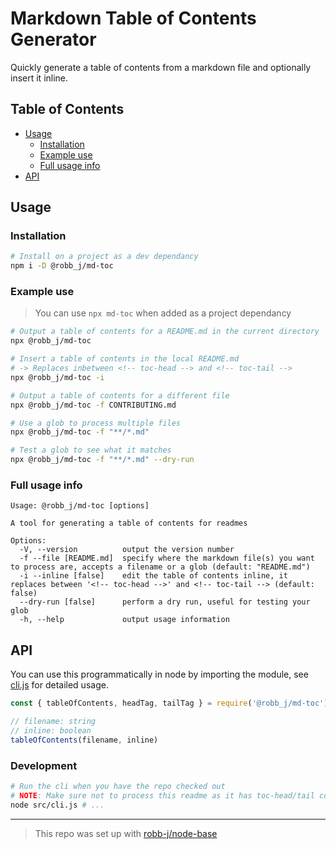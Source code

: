 # Markdown Table of Contents Generator

Quickly generate a table of contents from a markdown file and optionally insert it inline.

## Table of Contents

- [Usage](#usage)
  - [Installation](#installation)
  - [Example use](#example-use)
  - [Full usage info](#full-usage-info)
- [API](#api)

## Usage

### Installation

```bash
# Install on a project as a dev dependancy
npm i -D @robb_j/md-toc
```

### Example use

> You can use `npx md-toc` when added as a project dependancy

```bash
# Output a table of contents for a README.md in the current directory
npx @robb_j/md-toc

# Insert a table of contents in the local README.md
# -> Replaces inbetween <!-- toc-head --> and <!-- toc-tail -->
npx @robb_j/md-toc -i

# Output a table of contents for a different file
npx @robb_j/md-toc -f CONTRIBUTING.md

# Use a glob to process multiple files
npx @robb_j/md-toc -f "**/*.md"

# Test a glob to see what it matches
npx @robb_j/md-toc -f "**/*.md" --dry-run
```

### Full usage info

```
Usage: @robb_j/md-toc [options]

A tool for generating a table of contents for readmes

Options:
  -V, --version          output the version number
  -f --file [README.md]  specify where the markdown file(s) you want to process are, accepts a filename or a glob (default: "README.md")
  -i --inline [false]    edit the table of contents inline, it replaces between '<!-- toc-head -->' and <!-- toc-tail --> (default: false)
  --dry-run [false]      perform a dry run, useful for testing your glob
  -h, --help             output usage information
```

## API

You can use this programmatically in node by importing the module,
see [cli.js](/src/cli.js) for detailed usage.

```js
const { tableOfContents, headTag, tailTag } = require('@robb_j/md-toc')

// filename: string
// inline: boolean
tableOfContents(filename, inline)
```

### Development

```bash
# Run the cli when you have the repo checked out
# NOTE: Make sure not to process this readme as it has toc-head/tail comments in for documentation only
node src/cli.js # ...
```

---

> This repo was set up with [robb-j/node-base](https://github.com/robb-j/node-base)
